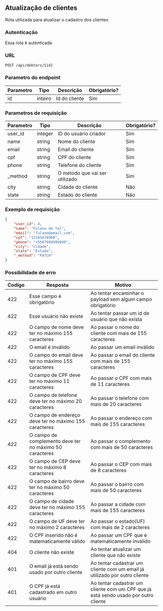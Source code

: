 ## Atualização de clientes

Rota utilizada para atualizar o cadastro dos clientes

### Autenticação

Essa rota é autenticada

### URL

`POST /api/debtors/{id}`

### Parametro do endpoint

| Parametro | Tipo    | Descrição     | Obrigatório? |
|-----------|---------|---------------|--------------|
| id        | inteiro | Id do cliente | Sim          |

### Parametros de requisição

| Parametro | Tipo    | Descrição                      | Obrigatório? |
|-----------|---------|--------------------------------|--------------|
| user_id   | integer | ID do usuário criador          | Sim          |
| name      | string  | Nome do cliente                | Sim          |
| email     | string  | Email do cliente               | Sim          |
| cpf       | string  | CPF do cliente                 | Sim          |
| phone     | string  | Telefone do cliente            | Sim          |
| _method   | string  | O metodo que vai ser utilizado | Sim          |
| city      | string  | Cidade do cliente              | Não          |
| state     | string  | Estado do cliente              | Não          |

### Exemplo de requisição

```json
{
    "user_id": 8,
    "name": "Fulano de Tal",
    "email": "fulano@email.com",
    "cpf": "12345678900",
    "phone": "+5567999999999",
    "city": "Cidade",
    "state": "Estado",
    "_method": "PATCH"
}
```

### Possibilidade de erro

| Codígo | Resposta                                                | Motivo                                                                              |
|--------|---------------------------------------------------------|-------------------------------------------------------------------------------------|
| 422    | Esse campo é obrigatório                                | Ao tentar encaminhar o payload sem algum campo obrigatório                          |
| 422    | Esse usuário não existe                                 | Ao tentar passar um id de usuário que não exista                                    |
| 422    | O campo de nome deve ter no máximo 155 caracteres       | Ao passar o nome do cliente com mais de 155 caracteres                              |
| 422    | O email é inválido                                      | Ao passar um email inválido                                                         |
| 422    | O campo do email deve ter no máximo 155 caracteres      | Ao passar o email do cliente com mais de 155 caracteres                             |
| 422    | O campo de CPF deve ter no máximo 11 caracteres         | Ao passar o CPF com mais de 11 caracteres                                           |
| 422    | O campo de telefone deve ter no máximo 20 caracteres    | Ao passar o telefone com mais de 20 caracteres                                      |
| 422    | O campo de endereço deve ter no máximo 155 caracteres   | Ao passar o endereço com mais de 155 caracteres                                     |
| 422    | O campo de complemento deve ter no máximo 50 caracteres | Ao passar o complemento com mais de 50 caracteres                                   |
| 422    | O campo de CEP deve ter no máximo 8 caracteres          | Ao passar o CEP com mais de 8 caracteres                                            |
| 422    | O campo de bairro deve ter no máximo 50 caracteres      | Ao passar o bairro com mais de 50 caracteres                                        |
| 422    | O campo de cidade deve ter no máximo 155 caracteres     | Ao passar a cidade com mais de 155 caracteres                                       |
| 422    | O campo de UF deve ter no máximo 2 caracteres           | Ao passar o estado(UF) com mais de 2 caracteres                                     |
| 422    | O CPF inserido não é matematicamente válido             | Ao passar um CPF que é matematicamente inválido                                     |
| 404    | O cliente não existe                                    | Ao tentar atualizar um cliente que não existe                                       |
| 401    | O email já está sendo usado por outro cliente           | Ao tentar cadastrar um cliente com um email já utilizado por outro cliente          |
| 401    | O CPF já está cadastrado em outro usuário               | Ao tentar cadastrar um cliente com um CPF que já está sendo usado por outro cliente |
